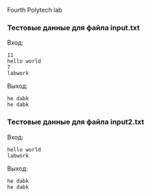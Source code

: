 Fourth Polytech lab

### Тестовые данные для файла input.txt
Вход:
```
11
hello world
7
labwork

```
Выход:
```
he dabk
he dabk

```
  
### Тестовые данные для файла input2.txt
Вход:
```
hello world
labwork

```
Выход:
```
he dabk
he dabk

```

